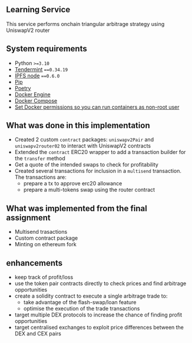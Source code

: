 ## Learning Service

This service performs onchain triangular arbitrage strategy using UniswapV2 router

## System requirements

- Python `>=3.10`
- [Tendermint](https://docs.tendermint.com/v0.34/introduction/install.html) `==0.34.19`
- [IPFS node](https://docs.ipfs.io/install/command-line/#official-distributions) `==0.6.0`
- [Pip](https://pip.pypa.io/en/stable/installation/)
- [Poetry](https://python-poetry.org/)
- [Docker Engine](https://docs.docker.com/engine/install/)
- [Docker Compose](https://docs.docker.com/compose/install/)
- [Set Docker permissions so you can run containers as non-root user](https://docs.docker.com/engine/install/linux-postinstall/)


## What was done in this implementation
- Created 2 custom `contract` packages: `uniswapv2Pair` and `uniswapv2router02` to interact with UniswapV2 contracts
- Extended the `contract` ERC20 wrapper to add a transaction builder for the `transfer` method 
- Get a quote of the intended swaps to check for profitability
- Created several transactions for inclusion in a `multisend` transaction. The transactions are:
  - prepare a tx to approve erc20 allowance
  - prepare a multi-tokens swap using the router contract


## What was implemented from the final assignment
- Multisend trasactions
- Custom contract package
- Minting on ethereum fork

## enhancements
- keep track of profit/loss 
- use the token pair contracts directly to check prices and find arbitrage opportunities
- create a solidity contract to execute a single arbitrage trade to:
  - take advantage of the flash-swap/loan feature 
  - optimise the execution of the trade transactions
- target multiple DEX protocols to increase the chance of finding profit opportunities
- target centralised exchanges to exploit price differences between the DEX and CEX pairs


